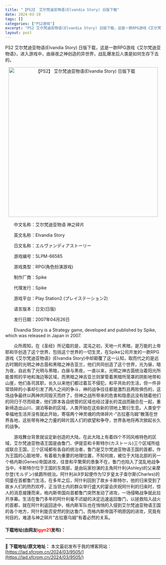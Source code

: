 ```yaml
---
title: "【PS2】 艾尔梵迪亚物语(Elvandia Story) 日版下载"
date: 2024-03-19
tags: []
categories: ["PS2游戏"]
excerpt: "PS2 艾尔梵迪亚物语(Elvandia Story) 日版下载，这是一款RPG游戏《艾尔梵迪亚物语》，进入游戏中，由昼夜之神创造的异世界，战乱爆发后人类是如何生存下去的。 　　中文名称：艾尔梵迪亚物语 神之碎片 　　英文名称：Elvandia Story 　　日文名称：エルヴァンディアストーリー &hellip;"
layout: post
---
```


 <p>PS2 艾尔梵迪亚物语(Elvandia Story) 日版下载，这是一款RPG游戏《艾尔梵迪亚物语》，进入游戏中，由昼夜之神创造的异世界，战乱爆发后人类是如何生存下去的。</p> <p align="center"><img align="" border="0" src="https://lad.sfcrom.cn/wp-content/uploads/2024/03/20240319_65f9965f4cee0.jpg" width="483" alt="【PS2】 艾尔梵迪亚物语(Elvandia Story) 日版下载" /></p> <p>　　中文名称：艾尔梵迪亚物语 神之碎片</p> <p>　　英文名称：Elvandia Story</p> <p>　　日文名称：エルヴァンディアストーリー</p> <p>　　游戏编号：SLPM-66585</p> <p>　　游戏类型：RPG(角色扮演游戏)</p> <p>　　制作厂商：Spike</p> <p>　　代理发行：Spike</p> <p>　　游戏平台：Play Station2 (プレイステーション2)</p> <p>　　语言版本：日文(日版)</p> <p>　　发行日期：2007年04月26日</p> <p>　　Elvandia Story is a Strategy game, developed and published by Spike, which was released in Japan in 2007.</p> <p>　　众所周知，在《圣经》所记载的是，混沌之初，天地一片黑暗，是万能的上帝耶和华创造了这个世界，包括这个世界的一切生灵，在Spike公司开发的一款RPG游戏《艾尔梵迪亚物语》(Elvandia Story)中却颠覆了这一认知，取而代之的是远古时期的光明之神古茵和黑暗之神吉亚兰，他们共同创造了这个世界，光为昼，暗为夜，自此有了光明与黑暗，白昼与黑夜，一直以来，光明之神古茵统治着阳光所能普照的平地和海边等区域，而黑暗之神吉亚兰则掌管着黑暗所笼罩的阴影地带和山崖，他们各司其职，长久以来他们都过着互不侵犯，和平共处的生活，但一件非常琐碎的小事却引发了两人之间的争斗，神的战争往往都是激烈且两败俱伤的，这场战争最终以两神共同毁灭而终了，但神之战所带来的危害和隐患远没有随着他们的同归于尽而结束，他们原本各自统管的区域也经过漫长的混战而融合在一起，重新缔造出山川、湖泊等新的区域，人类开始在这些新的领地上繁衍生息。人类安宁幸福地生活并没有就此开始，寄宿两个神灵魂的肉体碎片-&ldquo;古拉塞乌姆&rdquo;散落在世界各地，这些带有神之力量的碎片因人们的欲望和争夺，世界各地将再次掀起长久的战争。</p> <p>　　游戏舞台背景就设定新创造的大陆，在此大陆上有着四个不同风格特色的区域，艾尔梵迪亚物语王国是由鲁门、伊提亚和卡斯特尔(カストール)三个区域所组成联合王国，三个区域都有各自的统治者，鲁门是艾尔梵迪亚物语王国的首都，作为王国的心脏地带，有着极为重要的地理位置，不知何故，被位于大陆北部的另一个格内斯(Genes)帝国进攻，往昔和平繁荣的景象不在，鲁门也陷入了混乱地战争当中，卡斯特尔位于王国的东南部，是由玩家扮演的主角阿什利(Ashley)的父亲摩尔登(モルデン)侯爵所统治。阿什利从9岁起便作为12岁皇太子查尔斯(Charles)的伺童在首都鲁门生活，在多年之后，阿什利回到了故乡卡斯特尔，他的归来受到了故乡人们的热烈欢呼，正当领土内的群众举行盛大的宴会庆祝阿什利的归来时，惊人的消息接踵而来，格内斯帝国向首都鲁门突然发动了进攻，一场侵略战争就此拉开序幕。生活在鲁门多年的阿什利毫不迟疑的决定迅速返回鲁门，以拯救陷入战火的首都，就在阿什利返回途中，格内斯军队也在悄悄的入侵到艾尔梵迪亚物语王国的各个地方，阿什利能否安然的到达鲁门，而格内斯帝国不明原因的进攻，究竟有何目的，难道与神之碎片&ldquo;古拉塞乌姆&rdquo;有着必然的关系。</p> <p><h4>下载地址(由网友<font color="red">igyn21</font>发布)：</h4></p> 

---
📖 **下载地址/原文地址：** 本文最初发布于我的博客网站：[https://lad.sfcrom.cn/2024/03/9505/](https://lad.sfcrom.cn/2024/03/9505/)
